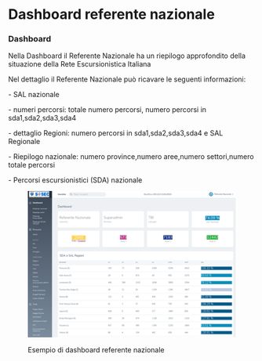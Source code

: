 # Dashboard referente nazionale

### Dashboard

Nella Dashboard il Referente Nazionale ha un riepilogo approfondito della situazione della Rete Escursionistica Italiana

Nel dettaglio il Referente Nazionale può ricavare le seguenti informazioni:

\- SAL nazionale

\- numeri percorsi: totale numero percorsi, numero percorsi in sda1,sda2,sda3,sda4

\- dettaglio Regioni: numero percorsi in sda1,sda2,sda3,sda4 e SAL Regionale

\- Riepilogo nazionale: numero province,numero aree,numero settori,numero totale percorsi

\- Percorsi escursionistici (SDA) nazionale

<figure><img src="../../.gitbook/assets/image (25).png" alt=""><figcaption><p>Esempio di dashboard referente nazionale</p></figcaption></figure>
